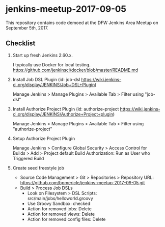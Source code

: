# jenkins-meetup-2017-09-05
This repository contains code demoed at the DFW Jenkins Area Meetup on September 5th, 2017.

## Checklist
1. Start up fresh Jenkins 2.60.x.

    I typically use Docker for local testing. https://github.com/jenkinsci/docker/blob/master/README.md

2. Install Job DSL Plugin (id: job-dsl https://wiki.jenkins-ci.org/display/JENKINS/Job+DSL+Plugin)

    Manage Jenkins > Manage Plugins > Available Tab > Filter using "job-dsl"

3. Install Authorize Project Plugin (id: authorize-project https://wiki.jenkins-ci.org/display/JENKINS/Authorize+Project+plugin)

    Manage Jenkins > Manage Plugins > Available Tab > Filter using "authorize-project"

4. Setup Authorize Project Plugin

    Manage Jenkins > Configure Global Security > Access Control for Builds > Add > Project default Build Authorization: Run as User who Triggered Build

5. Create seed freestyle job

    - Source Code Management > Git > Repositories > Repository URL: https://github.com/bpmericle/jenkins-meetup-2017-09-05.git
    - Build > Process Job DSLs
        - Look on Filesystem > DSL Scripts: src/main/jobs/helloworld.groovy
        - Use Groovy Sandbox: checked
        - Action for removed jobs: Delete
        - Action for removed views: Delete
        - Action for removed config files: Delete

